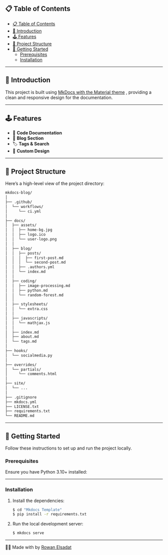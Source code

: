 ## 📋 Table of Contents

- [📋 Table of Contents](#-table-of-contents)
- [🌟 Introduction](#-introduction)
- [🕹️ Features](#️-features)
- [📂 Project Structure](#-project-structure)
- [🚀 Getting Started](#-getting-started)
  - [Prerequisites](#prerequisites)
  - [Installation](#installation)

---

## 🌟 Introduction

This project is built using [MkDocs with the Material theme](https://squidfunk.github.io/mkdocs-material/) , providing a clean and responsive design for the documentation.

---


## 🕹️ Features

- 📘 **Code Documentation**  
- 📝 **Blog Section**
- 🏷️ **Tags & Search**
- 🎨 **Custom Design**

---

## 📂 Project Structure

Here’s a high-level view of the project directory:

```bash
mkdocs-blog/
│
├── .github/
│  └── workflows/
│     └── ci.yml
│
├── docs/
│  ├── assets/
│  │  ├── home-bg.jpg
│  │  ├── logo.ico
│  │  └── user-logo.png
│  │
│  ├── blog/
│  │  ├── posts/
│  │  │  ├── first-post.md
│  │  │  └── second-post.md
│  │  ├── .authors.yml
│  │  └── index.md
│  │
│  ├── coding/
│  │  ├── image-processing.md
│  │  ├── python.md
│  │  └── random-forest.md
│  │
│  ├── stylesheets/
│  │  └── extra.css
│  │
│  ├── javascripts/
│  │  └── mathjax.js
│  │
│  ├── index.md
│  ├── about.md
│  └── tags.md
│
├── hooks/
│  └── socialmedia.py
│
├── overrides/
│  └── partials/
│     └── comments.html
│
├── site/
│  └── ...
│
├── .gitignore
├── mkdocs.yml
├── LICENSE.txt
├── requirements.txt
└── README.md
```

---

## 🚀 Getting Started

Follow these instructions to set up and run the project locally.

### Prerequisites

Ensure you have Python 3.10+ installed:

---

### Installation

1. Install the dependencies:

   ```bash
   $ cd "Mkdocs Template"
   $ pip install -r requirements.txt
   ```

2. Run the local development server:

   ```bash
   $ mkdocs serve
   ```

---

👨‍💻 Made with by [Rowan Elsadat](https://github.com/rowanelsadat)
